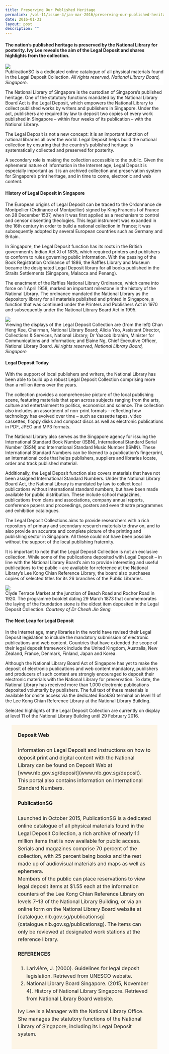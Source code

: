 ```yaml
---
title: Preserving Our Published Heritage
permalink: /vol-11/issue-4/jan-mar-2016/preserving-our-published-heritage
date: 2016-01-31
layout: post
description: ""
---
```

#### The nation’s published heritage is preserved by the National Library for posterity. **Ivy Lee** reveals the aim of the Legal Deposit and shares highlights from the collection.

<img src="/images/vol-11-issue-4/published-heritage/i.JPG">
<div style="background-color: white;">PublicationSG is a dedicated online catalogue of all physical materials found in the Legal Deposit Collection. <i>All rights reserved, National Library Board, Singapore.</i></div>

The National Library of Singapore is the custodian of Singapore’s published heritage. One of the statutory functions mandated by the National Library Board Act is the Legal Deposit, which empowers the National Library to collect published works by writers and publishers in Singapore. Under the act, publishers are required by law to deposit two copies of every work published in Singapore – within four weeks of its publication – with the National Library. 

The Legal Deposit is not a new concept: it is an important function of national libraries all over the world. Legal Deposit helps build the national collection by ensuring that the country’s published heritage is systematically collected and preserved for posterity.

A secondary role is making the collection accessible to the public. Given the ephemeral nature of information in the Internet age, Legal Deposit is especially important as it is an archived collection and preservation system for Singapore’s print heritage, and in time to come, electronic and web content.

#### **History of Legal Deposit in Singapore**

The European origins of Legal Deposit can be traced to the Ordonnance de Montpellier (Ordinance of Montpellier) signed by King Francois I of France on 28 December 1537, when it was first 
applied as a mechanism to control and censor dissenting theologies. This legal instrument was expanded in the 16th century in order to build a national collection in France; it was subsequently adopted by several European countries such as 
Germany and Britain.

In Singapore, the Legal Deposit function has its roots in the British government’s Indian Act XI of 1835, which required printers and publishers to conform to rules governing public information. 
With the passing of the Book Registration Ordinance of 1886, the Raffles Library and Museum became the designated Legal Deposit library for all books published in the Straits Settlements 
(Singapore, Malacca and Penang). 

The enactment of the Raffles National Library Ordinance, which came into force on 1 April 1958, marked an important milestone in 
the history of the National Library. The ordinance mandated the National Library as the depository library for all materials published and printed in Singapore, a function that was continued 
under the Printers and Publishers Act in 1970 and subsequently under the National Library Board Act in 1995.

<img src="/images/vol-11-issue-4/published-heritage/h.JPG">
<div style="background-color: white;">Viewing the displays of the Legal Deposit Collection are (from the left) Chan Heng Kee, Chairman, National Library Board; Alicia Yeo, Assistant 
Director, Collections & Services, National Library; Dr Yaacob Ibrahim, Minister for Communications and Information; and Elaine Ng, Chief Executive Officer, National Library Board. <i>All rights reserved, National Library Board, Singapore</i></div>

#### **Legal Deposit Today**

With the support of local publishers and writers, the National Library has been able to build up a robust Legal Deposit Collection comprising more than a million items over the years. 

The collection provides a comprehensive picture of the local publishing scene, featuring materials that span across subjects ranging from the arts, culture and entertainment to politics, economics and science. The collection also includes an assortment of non-print formats – reflecting how technology has evolved over time – such as cassette tapes, video cassettes, floppy disks and compact discs as well as electronic publications 
in PDF, JPEG and MP3 formats.

The National Library also serves as the Singapore agency for issuing the International Standard Book Number (ISBN), International Standard Serial Number (ISSN) and International 
Standard Music Number (ISMN). These International Standard Numbers can be likened to a publication’s fingerprint, an international code that helps publishers, suppliers and libraries locate, order and track published material.

Additionally, the Legal Deposit function also covers materials that have not been assigned International Standard Numbers. Under the National Library Board Act, the National Library is mandated by law to collect local publications without international standard numbers, but have been made available for public distribution. These include school magazines, publications from clans and associations, company annual reports, conference papers and proceedings, posters and even theatre programmes and exhibition catalogues. 

The Legal Deposit Collections aims to provide researchers with a rich repository of primary and secondary research materials to 
draw on, and to also provide an accurate and complete picture of the printing and publishing sector in Singapore. All these could not have been possible without the support of the local publishing fraternity.

It is important to note that the Legal Deposit Collection is not an exclusive collection. While some of the publications deposited with Legal Deposit – in line with the National Library Board’s aim to provide interesting and useful publications to the public – are available for reference at the National Library’s Lee Kong Chian Reference Library, the board also purchases copies of selected titles for its 26 branches of the Public Libraries.

<img src="/images/vol-11-issue-4/published-heritage/a.JPG">
<div style="background-color: white;"> Clyde Terrace Market 
at the junction of Beach Road and Rochor Road in 1920. The 
programme booklet dating 29 March 1873 that commemorates 
the laying of the foundation stone is the oldest item deposited in 
the Legal Deposit Collection. <i>Courtesy of Dr Cheah Jin Seng.</i></div>

#### **The Next Leap for Legal Deposit**

In the Internet age, many libraries in the world have revised their Legal Deposit legislation to include the mandatory submission of electronic publications and web content. Countries that have extended the scope of their legal deposit framework include the United Kingdom, Australia, New Zealand, France, Denmark, Finland, Japan and Korea. 

Although the National Library Board Act of Singapore has yet to make the deposit of electronic publications and web content mandatory, publishers and producers of such content are strongly encouraged to deposit their electronic materials with the National Library for preservation. To date, the National Library has received more than 1,000 electronic publications deposited voluntarily by publishers. The full text of these materials is available for onsite access via the dedicated BookSG terminal on level 11 of the Lee Kong Chian Reference Library at the National Library Building.

Selected highlights of the Legal Deposit Collection are currently on display at level 11 of the National Library Building until 29 February 2016.

<span style="background-colour: #fdf5e6; padding: 20px; margin: 20px; background:#fdf5e6; display:block; font-size:1rem; line-height:1.5rem;"> 
	<b>Deposit Web</b><br><br>
Information on Legal Deposit and instructions on how to deposit print and digital content with the National Library can be found on 
Deposit Web at [www.nlb.gov.sg/deposit](www.nlb.gov.sg/deposit). This portal also contains 
information on International Standard Numbers.<br><br>
<b>PublicationSG</b><br><br>
Launched in October 2015, PublicationSG is a dedicated online catalogue of all physical materials found in the Legal Deposit Collection, a rich archive of nearly 1.1 million items that is now 
available for public access. Serials and magazines comprise 70 percent of the collection, with 25 percent being books and the rest made up of audiovisual materials and maps as well as ephemera.<br>
Members of the public can place reservations to view legal deposit items at $1.55 each at the information counters of the Lee Kong Chian Reference Library on levels 7–13 of the National Library Building, or via an online form on the National Library Board website at [catalogue.nlb.gov.sg/publicationsg](catalogue.nlb.gov.sg/publicationsg). The items can only be reviewed at designated work stations at the reference library.

#### **REFERENCES**
1. Larivière, J. (2000). Guidelines for legal deposit legislation. 
Retrieved from UNESCO website.
2. National Library Board Singapore. (2015, November 4). 
History of National Library Singapore. Retrieved from 
National Library Board website.

Ivy Lee is a Manager with the National Library Office. She 
manages the statutory functions of the National Library of 
Singapore, including its Legal Deposit system.